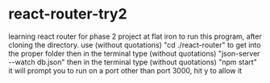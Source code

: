 # react-router-try2
learning react router for phase 2 project at flat iron
to run this program, after cloning the directory. use (without quotations) "cd ./react-router" to get into the proper folder
then in the terminal type (without quotations) "json-server --watch db.json"
then in the terminal type (without quotations) "npm start" it will prompt you to run on a port other than port 3000, hit y to allow it
